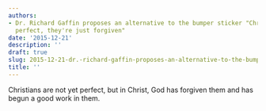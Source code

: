 ```yaml
---
authors:
- Dr. Richard Gaffin proposes an alternative to the bumper sticker "Christians aren't
  perfect, they're just forgiven"
date: '2015-12-21'
description: ''
draft: true
slug: 2015-12-21-dr.-richard-gaffin-proposes-an-alternative-to-the-bumper-sticker-"christians-aren't-perfect,-they're-just-forgiven"
title: ''
---
```

Christians are not yet perfect, but in Christ, God has forgiven them and has begun a good work in them.



